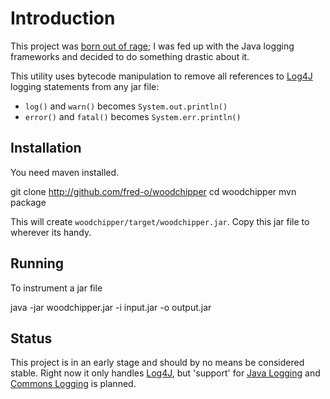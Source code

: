 # Introduction

This project was [born out of rage][blog1]; I was fed up with the Java
logging frameworks and decided to do something drastic about it. 

This utility uses bytecode manipulation to remove all references to
[Log4J][log4j] logging statements from any jar file:

 * `log()` and `warn()` becomes `System.out.println()`
 * `error()` and `fatal()` becomes `System.err.println()` 

## Installation 

You need maven installed.

   git clone http://github.com/fred-o/woodchipper
   cd woodchipper
   mvn package
   
This will create `woodchipper/target/woodchipper.jar`. Copy this jar
file to wherever its handy.

## Running

To instrument a jar file

   java -jar woodchipper.jar -i input.jar -o output.jar

## Status

This project is in an early stage and should by no means be considered
stable. Right now it only handles [Log4J][log4j], but 'support' for
[Java Logging][jdklog] and [Commons Logging][commonslog] is planned.

[blog1]:http://mulli.nu/2010/06/22/nolog.html
[log4j]:http://logging.apache.org/log4j/1.2/
[jdklog]:http://java.sun.com/j2se/1.4.2/docs/guide/util/logging/overview.html
[commonslog]:http://commons.apache.org/logging/
